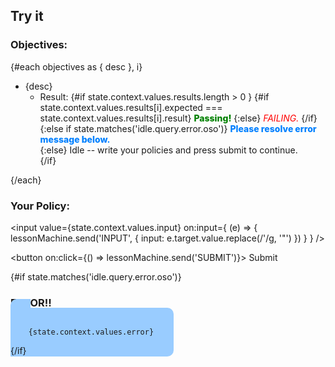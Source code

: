 <script lang='ts'>
	import ConfettiGenerator from 'confetti-js';
	import { interpret } from 'xstate';
	import { machine } from './machine';
	export let objectives;
	let state;
	let lesson;
	let lessonMachine;
	$: lesson = machine.withContext({
		values: {
			...machine.context.values,
			tests: objectives, 
		}
	});
	$: lessonMachine = interpret(lesson, { devTools: true })
		.onTransition((machineState) => {
			state = machineState
		}).start();
	var canvas;
	let set = false; 
	const confetti = (newState) => {
		if (typeof canvas === 'undefined' && typeof document !== 'undefined') {
			let element = document.getElementById("wahho_celebrategoodtimescmon_itsacelebration_");
			canvas = new ConfettiGenerator({ target: element, animate: true });
		};
		if (newState.matches('idle.query.valid') 
		&& typeof canvas !== 'undefined' 
		&& !set) {			
			let element = document.getElementById("wahho_celebrategoodtimescmon_itsacelebration_");
			canvas = new ConfettiGenerator({ target: element, animate: true });
			canvas.render();
			set = true;
		} else if (['idle.query.invalid', 'idle.query.error'].some(newState.matches) 
		&& typeof canvas !== 'undefined') {
			canvas.clear();
			set = false;
		};
	};
	$: {
		confetti(state); 
	};
</script>

<canvas id="wahho_celebrategoodtimescmon_itsacelebration_"></canvas>

<slot></slot>

## Try it

### Objectives:

{#each objectives as { desc }, i}
* {desc}
    * Result:
		{#if state.context.values.results.length > 0 } 
			{#if state.context.values.results[i].expected === state.context.values.results[i].result}
				<span class='valid'>Passing!</span>
			{:else}
				<span class='invalid'>Failing.</span>
			{/if}
		{:else if state.matches('idle.query.error.oso')}
			<span class='error'>Please resolve error message below.</span>	
		{:else} 
			Idle -- write your policies and press submit to continue.	
		{/if} 

{/each}

### Your Policy:

<input 
	value={state.context.values.input} 
	on:input={
	(e) =>  {
		lessonMachine.send('INPUT', { input: e.target.value.replace(/'/g, '"') })
	}
} />

<button on:click={() => lessonMachine.send('SUBMIT')}>
	Submit	
</button>

{#if state.matches('idle.query.error.oso')}

### ERROR!!

<code class='error'>
	{state.context.values.error}
</code>

{/if}

<!-- ### Debugging: 

STATE CONDITION: {JSON.stringify(state.value)}

STATE CONTEXT: {JSON.stringify(state.context.values)} -->

<style>
	button, input {
		margin-top: 16px;
		margin-bottom: 16px;
	}
	input {
		width: calc(100% - 19px);
	}
	span.valid {
		color: green;
		font-weight: 800;
	}
	span.invalid {
		color: red;
		font-style: italic;
		text-transform: uppercase;
	}
	span.error {
		color: #0080ff;
		font-weight: 800;
	}
	code.error {
		width: calc(100% - 64px);
		padding: 32px;
		margin: 0;
		background-color: #99ccff;
		border-radius: 10px;
	}
	canvas#wahho_celebrategoodtimescmon_itsacelebration_ {
		position:absolute;
		width: 100%;
		height: 100%;
		left:0;
		top:0;
		z-index:-1;
	}
</style>